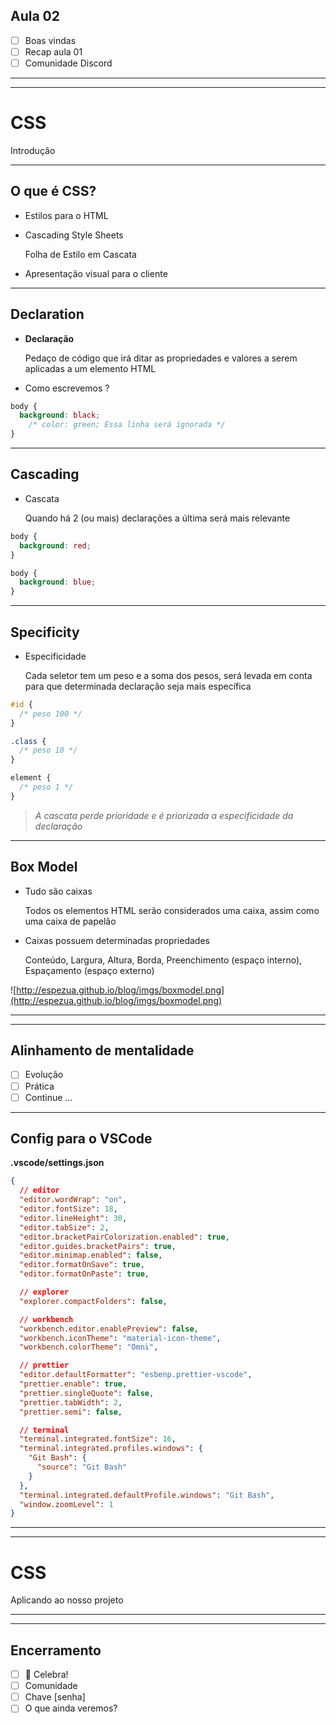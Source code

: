 ## Aula 02

- [ ]  Boas vindas
- [ ]  Recap aula 01
- [ ]  Comunidade Discord

---

---

# CSS

Introdução

---

## O que é CSS?

- Estilos para o HTML
- Cascading Style Sheets
    
    Folha de Estilo em Cascata
    
- Apresentação visual para o cliente

---

## Declaration

- **Declaração**
    
    Pedaço de código que irá ditar as propriedades e valores a serem aplicadas a um elemento HTML
    
- Como escrevemos ?
    
    

```css
body {
  background: black;
	/* color: green; Essa linha será ignorada */
}
```

---

## Cascading

- Cascata
    
    Quando há 2 (ou mais) declarações a última será mais relevante
    

```css
body {
  background: red;
}

body {
  background: blue;
}

```

---

## Specificity

- Especificidade
    
    Cada seletor tem um peso e a soma dos pesos, será levada em conta para que determinada declaração seja mais específica
    

```css
#id {
  /* peso 100 */
}

```

```css
.class {
  /* peso 10 */
}

```

```css
element {
  /* peso 1 */
}

```

> *A cascata perde prioridade e é priorizada a especificidade da declaração*
> 

---

## Box Model

- Tudo são caixas
    
    Todos os elementos HTML serão considerados uma caixa, assim como uma caixa de papelão
    
- Caixas possuem determinadas propriedades
    
    Conteúdo, Largura, Altura, Borda, Preenchimento (espaço interno), Espaçamento (espaço externo)
    

![http://espezua.github.io/blog/imgs/boxmodel.png](http://espezua.github.io/blog/imgs/boxmodel.png)

---

---

## Alinhamento de mentalidade

- [ ]  Evolução
- [ ]  Prática
- [ ]  Continue …

---

## Config para o VSCode

**.vscode/settings.json**

```json
{
  // editor
  "editor.wordWrap": "on",
  "editor.fontSize": 18,
  "editor.lineHeight": 30,
  "editor.tabSize": 2,
  "editor.bracketPairColorization.enabled": true,
  "editor.guides.bracketPairs": true,
  "editor.minimap.enabled": false,
  "editor.formatOnSave": true,
  "editor.formatOnPaste": true,

  // explorer
  "explorer.compactFolders": false,

  // workbench
  "workbench.editor.enablePreview": false,
  "workbench.iconTheme": "material-icon-theme",
  "workbench.colorTheme": "Omni",

  // prettier
  "editor.defaultFormatter": "esbenp.prettier-vscode",
  "prettier.enable": true,
  "prettier.singleQuote": false,
  "prettier.tabWidth": 2,
  "prettier.semi": false,

  // terminal
  "terminal.integrated.fontSize": 16,
  "terminal.integrated.profiles.windows": {
    "Git Bash": {
      "source": "Git Bash"
    }
  },
  "terminal.integrated.defaultProfile.windows": "Git Bash",
  "window.zoomLevel": 1
}
```

---

---

# CSS

Aplicando ao nosso projeto

---

---

## Encerramento

- [ ]  🎉 Celebra!
- [ ]  Comunidade
- [ ]  Chave [senha]
- [ ]  O que ainda veremos?